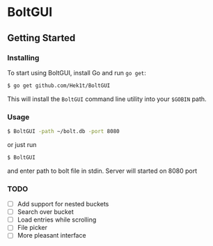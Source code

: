 # BoltGUI

## Getting Started

### Installing

To start using BoltGUI, install Go and run `go get`:

```sh
$ go get github.com/Hek1t/BoltGUI
```

This will install the `BoltGUI` command line utility into
your `$GOBIN` path.

### Usage

```sh
$ BoltGUI -path ~/bolt.db -port 8080
```

or just run 

```sh
$ BoltGUI
```

and enter path to bolt file in stdin. Server will started on 8080 port

### TODO

- [ ] Add support for nested buckets
- [ ] Search over bucket
- [ ] Load entries while scrolling
- [ ] File picker
- [ ] More pleasant interface
